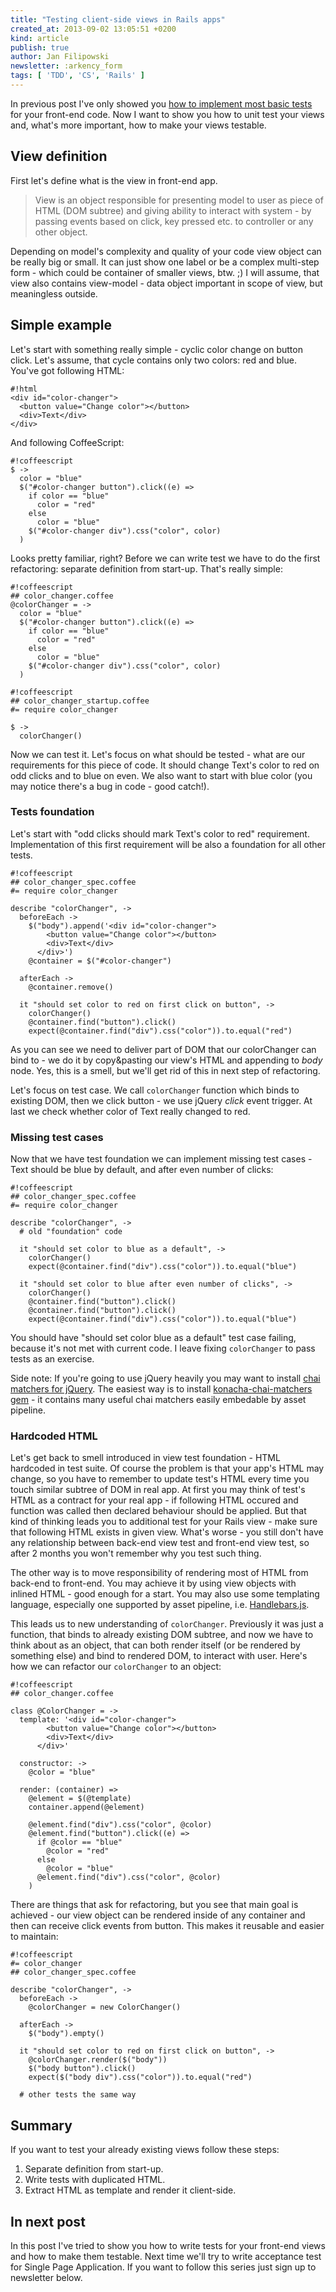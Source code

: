 ```yaml
---
title: "Testing client-side views in Rails apps"
created_at: 2013-09-02 13:05:51 +0200
kind: article
publish: true
author: Jan Filipowski
newsletter: :arkency_form
tags: [ 'TDD', 'CS', 'Rails' ]
---
```


In previous post I've only showed you [how to implement most basic tests](http://blog.arkency.com/2013/07/coffeescript-tests-for-rails-apps/) for your front-end code. Now I want to show you how to unit test your views and, what's more important, how to make your views testable.

<!-- more -->

## View definition

First let's define what is the view in front-end app.

> View is an object responsible for presenting model to user as piece of HTML (DOM subtree) and giving ability to interact with system - by passing events based on click, key pressed etc. to controller or any other object.

Depending on model's complexity and quality of your code view object can be really big or small. It can just show one label or be a complex multi-step form - which could be container of smaller views, btw. ;) I will assume, that view also contains view-model - data object important in scope of view, but meaningless outside.

## Simple example

Let's start with something really simple - cyclic color change on button click. Let's assume, that cycle contains only two colors: red and blue. You've got following HTML:

```
#!html
<div id="color-changer">
  <button value="Change color"></button>
  <div>Text</div>
</div>
```

And following CoffeeScript:

```
#!coffeescript
$ ->
  color = "blue"
  $("#color-changer button").click((e) =>
    if color == "blue"
      color = "red"
    else
      color = "blue"
    $("#color-changer div").css("color", color)
  )
```

Looks pretty familiar, right? Before we can write test we have to do the first refactoring: separate definition from start-up. That's really simple:

```
#!coffeescript
## color_changer.coffee
@colorChanger = ->
  color = "blue"
  $("#color-changer button").click((e) =>
    if color == "blue"
      color = "red"
    else
      color = "blue"
    $("#color-changer div").css("color", color)
  )
```

```
#!coffeescript
## color_changer_startup.coffee
#= require color_changer

$ ->
  colorChanger()
```

Now we can test it. Let's focus on what should be tested - what are our requirements for this piece of code. It should change Text's color to red on odd clicks and to blue on even. We also want to start with blue color (you may notice there's a bug in code - good catch!).

### Tests foundation

Let's start with "odd clicks should mark Text's color to red" requirement. Implementation of this first requirement will be also a foundation for all other tests.

```
#!coffeescript
## color_changer_spec.coffee
#= require color_changer

describe "colorChanger", ->
  beforeEach ->
    $("body").append('<div id="color-changer">
        <button value="Change color"></button>
        <div>Text</div>
      </div>')
    @container = $("#color-changer")

  afterEach ->
    @container.remove()

  it "should set color to red on first click on button", ->
    colorChanger()
    @container.find("button").click()
    expect(@container.find("div").css("color")).to.equal("red")
```

As you can see we need to deliver part of DOM that our colorChanger can bind to - we do it by copy&pasting our view's HTML and appending to *body* node. Yes, this is a smell, but we'll get rid of this in next step of refactoring.

Let's focus on test case. We call ```colorChanger``` function which binds to existing DOM, then we click button - we use jQuery *click* event trigger. At last we check whether color of Text really changed to red.

### Missing test cases

Now that we have test foundation we can implement missing test cases - Text should be blue by default, and after even number of clicks:

```
#!coffeescript
## color_changer_spec.coffee
#= require color_changer

describe "colorChanger", ->
  # old "foundation" code

  it "should set color to blue as a default", ->
    colorChanger()
    expect(@container.find("div").css("color")).to.equal("blue")

  it "should set color to blue after even number of clicks", ->
    colorChanger()
    @container.find("button").click()
    @container.find("button").click()
    expect(@container.find("div").css("color")).to.equal("blue")
```

You should have "should set color blue as a default" test case failing, because it's not met with current code. I leave fixing ```colorChanger``` to pass tests as an exercise.

Side note: If you're going to use jQuery heavily you may want to install [chai matchers for jQuery](https://github.com/chaijs/chai-jquery). The easiest way is to install [konacha-chai-matchers gem](https://github.com/matthijsgroen/konacha-chai-matchers) - it contains many useful chai matchers easily embedable by asset pipeline.

### Hardcoded HTML

Let's get back to smell introduced in view test foundation - HTML hardcoded in test suite. Of course the problem is that your app's HTML may change, so you have to remember to update test's HTML every time you touch similar subtree of DOM in real app. At first you may think of test's HTML as a contract for your real app - if following HTML occured and function was called then declared behaviour should be applied. But that kind of thinking leads you to additional test for your Rails view - make sure that following HTML exists in given view. What's worse - you still don't have any relationship between back-end view test and front-end view test, so after 2 months you won't remember why you test such thing.

The other way is to move responsibility of rendering most of HTML from back-end to front-end. You may achieve it by using view objects with inlined HTML - good enough for a start. You may also use some templating language, especially one supported by asset pipeline, i.e. [Handlebars.js](http://handlebarsjs.com/).

This leads us to new understanding of ```colorChanger```. Previously it was just a function, that binds to already existing DOM subtree, and now we have to think about as an object, that can both render itself (or be rendered by something else) and bind to rendered DOM, to interact with user. Here's how we can refactor our ```colorChanger``` to an object:

```
#!coffeescript
## color_changer.coffee

class @ColorChanger = ->
  template: '<div id="color-changer">
        <button value="Change color"></button>
        <div>Text</div>
      </div>'

  constructor: ->
    @color = "blue"

  render: (container) =>
    @element = $(@template)
    container.append(@element)

    @element.find("div").css("color", @color)
    @element.find("button").click((e) =>
      if @color == "blue"
        @color = "red"
      else
        @color = "blue"
      @element.find("div").css("color", @color)
    )
```

There are things that ask for refactoring, but you see that main goal is achieved - our view object can be rendered inside of any container and then can receive click events from button. This makes it reusable and easier to maintain:

```
#!coffeescript
#= color_changer
## color_changer_spec.coffee

describe "colorChanger", ->
  beforeEach ->
    @colorChanger = new ColorChanger()

  afterEach ->
    $("body").empty()

  it "should set color to red on first click on button", ->
    @colorChanger.render($("body"))
    $("body button").click()
    expect($("body div").css("color")).to.equal("red")

  # other tests the same way
```

## Summary

If you want to test your already existing views follow these steps:

1. Separate definition from start-up.
2. Write tests with duplicated HTML.
3. Extract HTML as template and render it client-side.

## In next post

In this post I've tried to show you how to write tests for your front-end views and how to make them testable. Next time we'll try to write acceptance test for Single Page Application. If you want to follow this series just sign up to newsletter below.
